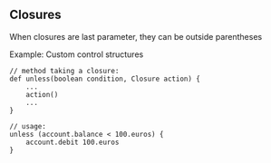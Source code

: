 ## Closures

When closures are last parameter, they can be outside parentheses

Example: Custom control structures

```
// method taking a closure:
def unless(boolean condition, Closure action) {
    ... 
    action()
    ... 
}

// usage:
unless (account.balance < 100.euros) {
    account.debit 100.euros
}
```
